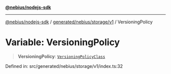 [**@nebius/nodejs-sdk**](../../../../../README.md)

---

[@nebius/nodejs-sdk](../../../../../README.md) / [generated/nebius/storage/v1](../README.md) / VersioningPolicy

# Variable: VersioningPolicy

> **VersioningPolicy**: [`VersioningPolicyClass`](../type-aliases/VersioningPolicyClass.md)

Defined in: src/generated/nebius/storage/v1/index.ts:32
